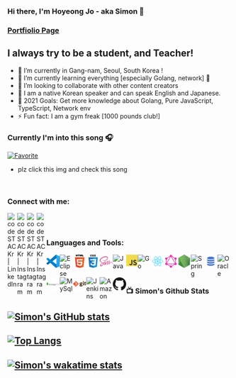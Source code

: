 ### Hi there, I'm Hoyeong Jo - aka Simon 👋

### [Portfiolio Page](https://ho-yeong.github.io/Portfolio/)

## I always try to be a student, and Teacher!

- 🔭 I’m currently in Gang-nam, Seoul, South Korea !
- 🌱 I’m currently learning everything [especially Golang, network] 🤣
- 👯 I’m looking to collaborate with other content creators
- 📕 I am a native Korean speaker and can speak English and Japanese.
- 🥅 2021 Goals: Get more knowledge about Golang, Pure JavaScript, TypeScript, Network env
- ⚡ Fun fact: I am a gym freak [1000 pounds club!]


### Currently I'm into this song 🎧

[![Favorite](http://i.ytimg.com/vi/j4piG-zqVII/mqdefault.jpg)](https://www.youtube.com/watch?v=j4piG-zqVII)
 - plz click this img and check this song

<br />

### Connect with me:

[<img align="left" alt="codeSTACKr | LinkedIn" width="22px" src="https://cdn.jsdelivr.net/npm/simple-icons@v3/icons/linkedin.svg" />][linkedin]
[<img align="left" alt="codeSTACKr | Instagram" width="22px" src="https://cdn.jsdelivr.net/npm/simple-icons@v3/icons/instagram.svg" />][instagram]
[<img align="left" alt="codeSTACKr | Instagram" width="22px" src="https://cdn.jsdelivr.net/npm/simple-icons@v3/icons/facebook.svg" />][facebook]
[<img align="left" alt="codeSTACKr | Instagram" width="22px" src="https://static.rocketpunch.com/images/rocketpunch_logo.svg" />][rocketPunch]


<br />
<br />


### Languages and Tools:

<img align="left" alt="Visual Studio Code" width="30px" src="https://raw.githubusercontent.com/github/explore/80688e429a7d4ef2fca1e82350fe8e3517d3494d/topics/visual-studio-code/visual-studio-code.png" />

<img align="left" alt="Eclipse" width="30px" src="https://img.stackshare.io/service/1446/8cyY6D_m.png" />

<img align="left" alt="HTML5" width="30px" src="https://raw.githubusercontent.com/github/explore/80688e429a7d4ef2fca1e82350fe8e3517d3494d/topics/html/html.png" />

<img align="left" alt="CSS3" width="30px" src="https://raw.githubusercontent.com/github/explore/80688e429a7d4ef2fca1e82350fe8e3517d3494d/topics/css/css.png" />

<img align="left" alt="Sass" width="30px" src="https://raw.githubusercontent.com/github/explore/80688e429a7d4ef2fca1e82350fe8e3517d3494d/topics/sass/sass.png" />

<img align="left" alt="Java" width="30px" src="https://img.stackshare.io/service/4702/java-8-logo.png" />
<img align="left" alt="JavaScript" width="26px" src="https://raw.githubusercontent.com/github/explore/80688e429a7d4ef2fca1e82350fe8e3517d3494d/topics/javascript/javascript.png" />

<img align="left" alt="Go" width="30px" src="https://img.stackshare.io/service/1005/O6AczwfV_400x400.png" />

<img align="left" alt="React" width="30px" src="https://raw.githubusercontent.com/github/explore/80688e429a7d4ef2fca1e82350fe8e3517d3494d/topics/react/react.png" />

<img align="left" alt="GraphQL" width="30px" src="https://raw.githubusercontent.com/github/explore/80688e429a7d4ef2fca1e82350fe8e3517d3494d/topics/graphql/graphql.png" />

<img align="left" alt="Node.js" width="30px" src="https://raw.githubusercontent.com/github/explore/80688e429a7d4ef2fca1e82350fe8e3517d3494d/topics/nodejs/nodejs.png" />

<img align="left" alt="Spring" width="30px" src="https://img.stackshare.io/service/996/unnamed.jpg" />

<img align="left" alt="SQL" width="30px" src="https://raw.githubusercontent.com/github/explore/80688e429a7d4ef2fca1e82350fe8e3517d3494d/topics/sql/sql.png" />

<img align="left" alt="Oracle" width="30px" src="https://img.stackshare.io/service/1026/jT-HJYJg.png" />

<img align="left" alt="MongoDB" width="30px" src="https://raw.githubusercontent.com/github/explore/80688e429a7d4ef2fca1e82350fe8e3517d3494d/topics/mongodb/mongodb.png" />

<img align="left" alt="MySql" width="30px" src="https://img.stackshare.io/service/1025/logo-mysql-170x170.png" />

<img align="left" alt="Git" width="30px" src="https://raw.githubusercontent.com/github/explore/80688e429a7d4ef2fca1e82350fe8e3517d3494d/topics/git/git.png" />

<img align="left" alt="Jenkins" width="30px" src="https://img.stackshare.io/service/670/jenkins.png" />

<img align="left" alt="Amazon" width="30px" src="https://img.stackshare.io/service/3300/16ffae8c667bdbc6a4969f6f02090652.png" />

<img align="left" alt="GitHub" width="30px" src="https://raw.githubusercontent.com/github/explore/78df643247d429f6cc873026c0622819ad797942/topics/github/github.png" />

<br />
<br />

---

### 📺 Simon's Github Stats

  [![Simon's GitHub stats](https://github-readme-stats.vercel.app/api?username=Ho-yeong&theme=radical)](https://github.com/Ho-yeong)
  ---
  [![Top Langs](https://github-readme-stats.vercel.app/api/top-langs/?username=Ho-yeong&hide=css)](https://github.com/Ho-yeong)
  ---
  [![Simon's wakatime stats](https://github-readme-stats.vercel.app/api/wakatime?username=SimonJo)](https://github.com/Ho-yeong)
  ---


[instagram]: https://www.instagram.com/_sim_mon/
[linkedin]: https://www.linkedin.com/in/hoyeong-jo-7547351a7/
[rocketPunch]: https://www.rocketpunch.com/@ghdud0503
[facebook]: https://www.facebook.com/simon7663
